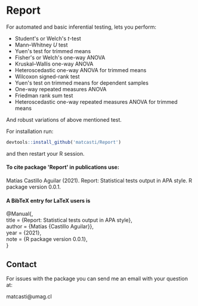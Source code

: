# Report

For automated and basic inferential testing, lets you perform:

-   Student's or Welch's *t*-test
-   Mann–Whitney *U* test
-   Yuen's test for trimmed means
-   Fisher's or Welch's one-way ANOVA
-   Kruskal–Wallis one-way ANOVA
-   Heteroscedastic one-way ANOVA for trimmed means
-   Wilcoxon signed-rank test
-   Yuen's test on trimmed means for dependent samples
-   One-way repeated measures ANOVA
-   Friedman rank sum test
-   Heteroscedastic one-way repeated measures ANOVA for trimmed means

And robust variations of above mentioned test.

For installation run:

``` r
devtools::install_github('matcasti/Report')
```

and then restart your R session.

#### To cite package 'Report' in publications use:

Matías Castillo Aguilar (2021). Report: Statistical tests output in APA style. R package version 0.0.1.

#### A BibTeX entry for LaTeX users is

\@Manual{,   
title = {Report: Statistical tests output in APA style},   
author = {Matías {Castillo Aguilar}},   
year = {2021},   
note = {R package version 0.0.1},   
}

## Contact

For issues with the package you can send me an email with your question at:

matcasti\@umag.cl
